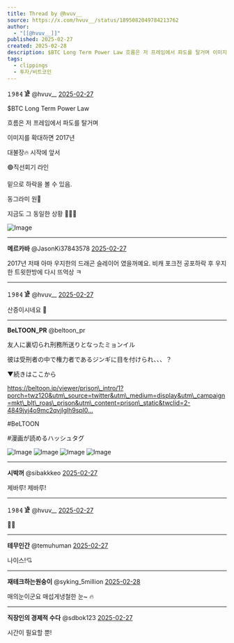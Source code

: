 ```yaml
---
title: Thread by @hvuv__
source: https://x.com/hvuv__/status/1895082049784213762
author:
  - "[[@hvuv__]]"
published: 2025-02-27
created: 2025-02-28
description: $BTC Long Term Power Law 흐름은 저 프레임에서 파도를 탈거며 이미지를 확대하면 2017년 대불장 시작에 앞서 직선회기 라인 밑으로 하락을 볼 수 있음. 동그라미 원 지금도 그 동일한 상황
tags:
  - clippings
  - 투자/비트코인
---
```

**𝟷𝟿𝟾𝟺 𓁁** @hvuv\_\_ [2025-02-27](https://x.com/hvuv__/status/1895082049784213762/history)

$BTC Long Term Power Law

흐름은 저 프레임에서 파도를 탈거며

이미지를 확대하면 2017년

대불장🔥 시작에 앞서

🟢직선회기 라인

밑으로 하락을 볼 수 있음.

동그라미 원🔘

지금도 그 동일한 상황 🏌🏻‍♀️

![Image](https://pbs.twimg.com/media/Gkyu-PAbYAAi2ss?format=jpg&name=large)

---

**메르카바** @JasonKi37843578 [2025-02-27](https://x.com/JasonKi37843578/status/1895085611155140806)

2017년 저때 아마 우지한의 드래곤 슬레이어 였을꺼예요. 비캐 포크전 공포하락 후 우지한 트윗한방에 다시 뜨억상 ㅋ

---

**𝟷𝟿𝟾𝟺 𓁁** @hvuv\_\_ [2025-02-27](https://x.com/hvuv__/status/1895091208927777206)

산증이시네요 👏

---

**BeLTOON\_PR** @beltoon\_pr

友人に裏切られ刑務所送りとなったミョンイル

彼は受刑者の中で権力者であるジンギに目を付けられ、、、？

▼続きはここから

https://beltoon.jp/viewer/prison\_intro/1?porch=twz120&utm\_source=twitter&utm\_medium=display&utm\_campaign=mkt\_blt\_roas\_prison&utm\_content=prison\_static&twclid=2-4849jyj4o9mc2qvjlglh9spl0…

#BeLTOON

#漫画が読めるハッシュタグ

![Image](https://pbs.twimg.com/media/GjJpLbubcAAju5X?format=jpg&name=large) ![Image](https://pbs.twimg.com/media/GjJpL1naoAAn3Td?format=jpg&name=large) ![Image](https://pbs.twimg.com/media/GjJpMQ2bMAA-gBB?format=jpg&name=large) ![Image](https://pbs.twimg.com/media/GjJpMrdbIAIog6D?format=jpg&name=large)

---

**시박꺼** @sibakkkeo [2025-02-27](https://x.com/sibakkkeo/status/1895083253494882618)

제바루! 제바루!

---

**𝟷𝟿𝟾𝟺 𓁁** @hvuv\_\_ [2025-02-27](https://x.com/hvuv__/status/1895083607611580523)

🙏🏻

---

**테무인간** @temuhuman [2025-02-27](https://x.com/temuhuman/status/1895106734160781649)

나이스!💘

---

**재테크하는원숭이** @syking\_5million [2025-02-28](https://x.com/syking_5million/status/1895335075711197489)

매의눈이군요 매섭게냉철한 눈~ 🔥

---

**직장인의 경제적 수다** @sdbok123 [2025-02-27](https://x.com/sdbok123/status/1895092854944604562)

시간이 필요할 뿐!